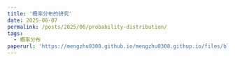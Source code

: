 ```yaml
---
title: '概率分布的研究'
date: 2025-06-07
permalink: /posts/2025/06/probability-distribution/
tags:
  - 概率分布
paperurl: 'https://mengzhu0308.github.io/mengzhu0308.githup.io/files/blog/2025-06-07-probability-distribution.pdf'
---
```

